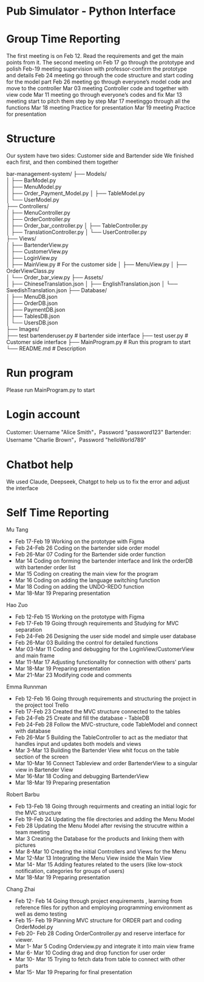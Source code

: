 # Pub Simulator - Python Interface



# Group Time Reporting
The first meeting is on Feb 12. Read the requirements and get the main points from it.
The second meeting on Feb 17 go through the prototype and polish
Feb-19 meeting supervision with professor-confirm the prototype and details
Feb 24 meeting go through the code structure and start coding for the model part
Feb 26 meeting go through everyone’s model code and move to the controller
Mar 03 meeting Controller code and together with view code
Mar 11  meeting go through everyone’s codes and fix
Mar 13  meeting start to pitch them step by step
Mar 17 meetinggo through all the functions
Mar 18 meeting Practice for presentation
Mar 19 meeting Practice for presentation

# Structure
Our system have two sides: Customer side and Bartender side
We finished each first, and then combined them together

bar-management-system/
├── Models/                     
│   ├── BarModel.py            
│   ├── MenuModel.py           
│   ├── Order_Payment_Model.py 
│   ├── TableModel.py          
│   └── UserModel.py           
├── Controllers/                
│   ├── MenuController.py      
│   ├── OrderController.py     
│   ├── Order_bar_controller.py
│   ├── TableController.py     
│   ├── TranslationController.py 
│   └── UserController.py      
├── Views/                      
│   ├── BartenderView.py       
│   ├── CustomerView.py        
│   ├── LoginView.py           
│   ├── MainView.py            # For the customer side
│   ├── MenuView.py
│   ├── OrderViewClass.py       
│   └── Order_bar_view.py
├── Assets/                     
│   ├── ChineseTranslation.json 
│   ├── EnglishTranslation.json 
│   └── SwedishTranslation.json 
├── Database/                   
│   ├── MenuDB.json            
│   ├── OrderDB.json           
│   ├── PaymentDB.json        
│   ├── TablesDB.json          
│   └── UsersDB.json           
├── Images/               
├── test bartenderuser.py   # bartender side interface
├── test user.py    # Customer side interface
├── MainProgram.py             # Run this program to start
└── README.md                   # Description

# Run program
Please run MainProgram.py to start

# Login account
Customer: 
Username "Alice Smith"，Password "password123"
Bartender:
Username "Charlie Brown"，Password "helloWorld789"

# Chatbot help
We used Claude, Deepseek, Chatgpt to help us to fix the error and adjust the interface

# Self Time Reporting
Mu Tang
- Feb 17-Feb 19 Working on the prototype with Figma
- Feb 24-Feb 26 Coding on the bartender side order model
- Feb 26-Mar 07 Coding for the Bartender side order function
- Mar 14 Coding on forming the bartender interface and link the orderDB with bartender order list
- Mar 15 Coding on creating the main view for the program
- Mar 16 Coding on adding the language switching function
- Mar 18 Coding on adding the UNDO-REDO function
- Mar 18-Mar 19 Preparing presentation

Hao Zuo
- Feb 12-Feb 15 Working on the prototype with Figma
- Feb 17-Feb 19 Going through requirements and Studying for MVC separation
- Feb 24-Feb 26 Designing the user side model and simple user database
- Feb 26-Mar 03 Building the control for detailed functions
- Mar 03-Mar 11 Coding and debugging for the LoginView/CustomerView and main frame
- Mar 11-Mar 17 Adjusting functionality for connection with others' parts
- Mar 18-Mar 19 Preparing presentation
- Mar 21-Mar 23 Modifying code and comments

Emma Runnman 
- Feb 12-Feb 16 Going through requirements and structuring the project in the project tool Trello
- Feb 17-Feb 23 Created the MVC structure connected to the tables
- Feb 24-Feb 25 Create and fill the database - TableDB
- Feb 24-Feb 28 Follow the MVC-structure, code TableModel and connect with database
- Feb 26-Mar 5 Building the TableController to act as the mediator that handles input and updates both models and views
- Mar 3-Mar 13 Building the Bartender View whit focus on the table section of the screen
- Mar 10-Mar 16 Connect Tableview and order BartenderView to a singular view in Bartender View
- Mar 16-Mar 18 Coding and debugging BartenderView
- Mar 18-Mar 19 Preparing presentation

Robert Barbu
- Feb 13-Feb 18 Going through requirments and creating an initial logic for the MVC structure
- Feb 19-Feb 24 Updating the file directories and adding the Menu Model
- Feb 28 Updating the Menu Model after revising the strucutre within a team meeting
- Mar 3 Creating the Database for the products and linking them with pictures
- Mar 8-Mar 10 Creating the initial Controllers and Views for the Menu
- Mar 12-Mar 13 Integrating the Menu View inside the Main View
- Mar 14- Mar 15 Adding features related to the users (like low-stock notification, categories for groups of users)
- Mar 18-Mar 19 Preparing presentation

Chang Zhai
- Feb 12- Feb 14 Going through project enquirements , learning from reference files for python and employing programming environment as well as demo testing
- Feb 15- Feb 19 Planning MVC structure for ORDER part and coding OrderModel.py
- Feb 20- Feb 28 Coding OrderController.py and reserve interface for viewer.
- Mar 1- Mar 5 Coding Orderview.py and integrate it into main view frame
- Mar 6- Mar 10 Coding drag and drop function for user order
- Mar 10- Mar 15 Trying to fetch data from table to connect with other parts
- Mar 15- Mar 19 Preparing for final presentation
